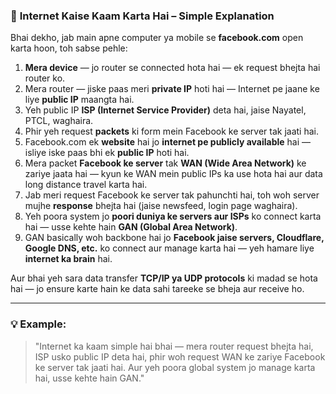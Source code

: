 ### 📡 **Internet Kaise Kaam Karta Hai – Simple Explanation**

Bhai dekho, jab main apne computer ya mobile se **facebook.com** open karta hoon, toh sabse pehle:

1. **Mera device** — jo router se connected hota hai — ek request bhejta hai router ko.
2. Mera router — jiske paas meri **private IP** hoti hai — Internet pe jaane ke liye **public IP** maangta hai.
3. Yeh public IP **ISP (Internet Service Provider)** deta hai, jaise Nayatel, PTCL, waghaira.
4. Phir yeh request **packets** ki form mein Facebook ke server tak jaati hai.
5. Facebook.com ek **website** hai jo **internet pe publicly available** hai — isliye iske paas bhi ek **public IP** hoti hai.
6. Mera packet **Facebook ke server** tak **WAN (Wide Area Network)** ke zariye jaata hai — kyun ke WAN mein public IPs ka use hota hai aur data long distance travel karta hai.
7. Jab meri request Facebook ke server tak pahunchti hai, toh woh server mujhe **response** bhejta hai (jaise newsfeed, login page waghaira).
8. Yeh poora system jo **poori duniya ke servers aur ISPs** ko connect karta hai — usse kehte hain **GAN (Global Area Network)**.
9. GAN basically woh backbone hai jo **Facebook jaise servers, Cloudflare, Google DNS, etc.** ko connect aur manage karta hai — yeh hamare liye **internet ka brain** hai.

Aur bhai yeh sara data transfer **TCP/IP ya UDP protocols** ki madad se hota hai — jo ensure karte hain ke data sahi tareeke se bheja aur receive ho.

---

### 💡 Example:

> "Internet ka kaam simple hai bhai — mera router request bhejta hai, ISP usko public IP deta hai, phir woh request WAN ke zariye Facebook ke server tak jaati hai. Aur yeh poora global system jo manage karta hai, usse kehte hain GAN."
